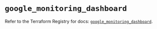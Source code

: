 # `google_monitoring_dashboard`

Refer to the Terraform Registry for docs: [`google_monitoring_dashboard`](https://registry.terraform.io/providers/hashicorp/google-beta/6.11.0/docs/resources/google_monitoring_dashboard).
